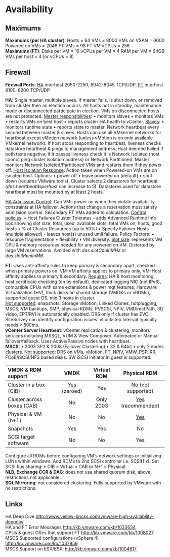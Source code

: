 <!---
https://github.com/forbesguthrie/vReferenceCards
Reference card for Data Center Virtualization 6.0
06_availability.md
-->

# Availability
## Maximums
**Maximums (per HA cluster)**: Hosts = 64 VMs = 8000 VMs on VSAN = 6000 Powered on VMs = 2048 FT VMs = 98 FT VM vCPUs = 256  
**Maximums (FT)**: Disks per VM = 16 vCPUs per VM = 4 RAM per VM = 64GB VMs per host = 4 (or vCPUs = 8)  
## Firewall
**Firewall Ports**: <u>HA</u> interhost 2050-2250, 8042-8045 TCP/UDP, <u>FT</u> interhost 8100, 8200 TCP/UDP

**HA**: Single master, multiple slaves. If master fails, is shut down, or removed from cluster then an election occurs. All hosts not in standby, maintenance mode or disconnected participate in election. VMs on disconnected hosts are not protected. <u>Master responsibilities</u>: • monitors slaves • monitors VMs • restarts VMs on best host • reports cluster HA health to vCenter. <u>Slaves</u>: • monitors runtime state • reports state to master. Network heartbeat every second between master & slaves. Hosts can use all VMkernel networks for heartbeat except vMotion network (unless vMotion is on only available VMkernel network). If host stops responding to heartbeat, liveness checks datastore heartbeat & pings to management address. Host deemed Failed if both tests negative, if it passes liveness check it is Network Isolated (host cannot ping cluster isolation address) or Network Partitioned. Master monitors Network Isolated/Partitioned VMs and restarts them if they power off. <u>Host Isolation Response</u>: Action taken when Powered-on VMs are on isolated host. Options: • power off • leave powered on (default) • shut down (requires VMware tools). Cluster selects 2 datastores for heartbeat (*das.heartbeatdsperhost* can increase to 5). Datastores used for datastore heartbeat must be mounted by at least 2 hosts.

<u>HA Admission Control</u>: Can VMs power on when they violate availability constraints at HA failover. Actions that change a reservation must satisfy admission control. Secondary FT VMs added to calculation. <u>Control policies</u>: • Host Failures Cluster Tolerates - adds Advanced Runtime Info box showing slot size, total, used, available slots, total VMs on, hosts, good hosts • % of Cluster Resources (up to 50%) • Specify Failover Hosts (multiple allowed) - leaves host(s) unused until failure. Policy Factors: • resource fragmentation • flexibility • VM diversity. <u>Slot size</u>: represents VM CPU & memory resources needed for any powered on VM. Distorted by large VM reservations. Avoided with *das.slotCpuInMHz* or *das.slotMemInMB*.

**FT**: Uses anti-affinity rules to keep primary & secondary apart, checked when primary powers on. VM-VM affinity applies to primary only, VM-Host affinity applies to primary & secondary. <u>Requires</u>: HA & host monitoring, host certificate checking (on by default), dedicated logging NIC (not IPv6), compatible CPUs with same extensions & power mgt
features, Hardware Virtualization (HV), thick disks on shared storage (VMDKs or vRDMs), supported guest OS, min 3 hosts in cluster.  
<u>Not supported</u>: snapshots, Storage vMotion, Linked Clones, hotplugging, MSCS, VM backups, SMP, physical RDMs, PVSCSI, NPIV, VMDirectPath, 3D video, EPT/RVI is automatically disabled. DRS only if cluster has EVC. SiteSurvey can identify configuration issues. vLockstep Interval typically needs \< 500ms.  
**vCenter Server Heartbeat**: vCenter replication & clustering, monitors services including MSSQL, VUM & View Composer. Automated or Manual failover/failback. Uses Active/Passive nodes with heartbeat.  
**MSCS**: • 2003 SP2 & 2008 (Failover Clustering) • 32 & 64bit • only 2 nodes clusters. <u>Not supported</u>: DRS on VMs, vMotion, FT, NPIV, VMW\_PSP\_RR, FCoE/iSCSI/NFS based disks. SW iSCSI initiator in guest is supported.

| VMDK & RDM support       | VMDK                | Virtual RDM | Physical RDM             |
| :----------------------- | :-----------------: | :---------: | :----------------------: | 
| Cluster in a box (CIB)   | <u>Yes</u> (zeroed) | Yes         | No (not supported)       |
Cluster across boxes (CAB) | No                  | Only 2003   | <u>Yes</u> (recommended) |
Physical & VM (n+1)        | No                  | No          | <u>Yes</u>               |
Snapshots                  | Yes                 | Yes         | No                       |
SCSI target software       | No                  | No          | Yes                      |
Configure all RDMs before configuring VM's network settings or initializing LUNs within windows. Add RDMs to 2nd SCSI controller i.e. SCSI(1:x). Set SCSI bus sharing: • CIB = Virtual • CAB or N+1 = Physical  
**NLB, Exchange CCR & DAG**: does not use shared quorum disk, above restrictions not applicable.  
**SQL Mirroring**: not considered clustering. Fully supported by VMware with no restrictions.

## Links
HA Deep Dive http://www.yellow-bricks.com/vmware-high-availability-deepdiv/  
HA and FT Error Messages http://kb.vmware.com/kb/1033634  
CPUs & guest OSes that support FT http://kb.vmware.com/kb/1008027  
MSCS Supported configurations (vSphere 4) http://kb.vmware.com/kb/1037959  
MSCS Support on ESX/ESXi http://kb.vmware.com/kb/1004617  